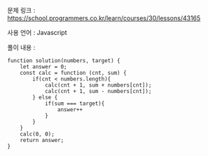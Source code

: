 문제 링크 : https://school.programmers.co.kr/learn/courses/30/lessons/43165

사용 언어 : Javascript

풀이 내용 :

```
function solution(numbers, target) {
    let answer = 0;
    const calc = function (cnt, sum) {
        if(cnt < numbers.length){
            calc(cnt + 1, sum + numbers[cnt]);
            calc(cnt + 1, sum - numbers[cnt]);
        } else {
            if(sum === target){
                answer++
            }
        }
    }
    calc(0, 0);
    return answer;
}
```
